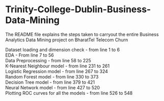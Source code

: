 # Trinity-College-Dublin-Business-Data-Mining

The README file explains the steps taken to carryout the entire Business Analytics Data Mining project on BharatTel Telecom Churn

Dataset loading and dimension check - from line 1 to 6<br />
EDA - From line 7 to 56<br />
Data Preprocessing - from line 58 to 225<br />
K-Nearest Neighbour model - from line 231 to 261<br />
Logistic Regression model - from line 267 to 324<br />
Random Forest model - from line 330 to 373<br />
Decision Tree model - from line 379 to 421<br />
Neural Network model - from line 427 to 520<br />
Plotting ROC curves for all the models - from line 526 to 548
